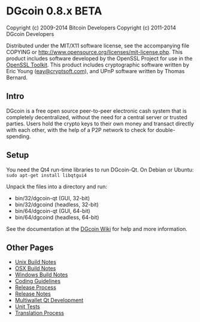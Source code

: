 DGcoin 0.8.x BETA
====================

Copyright (c) 2009-2014 Bitcoin Developers
Copyright (c) 2011-2014 DGcoin Developers

Distributed under the MIT/X11 software license, see the accompanying
file COPYING or http://www.opensource.org/licenses/mit-license.php.
This product includes software developed by the OpenSSL Project for use in the [OpenSSL Toolkit](http://www.openssl.org/). This product includes
cryptographic software written by Eric Young ([eay@cryptsoft.com](mailto:eay@cryptsoft.com)), and UPnP software written by Thomas Bernard.


Intro
---------------------
DGcoin is a free open source peer-to-peer electronic cash system that is
completely decentralized, without the need for a central server or trusted
parties.  Users hold the crypto keys to their own money and transact directly
with each other, with the help of a P2P network to check for double-spending.


Setup
---------------------
You need the Qt4 run-time libraries to run DGcoin-Qt. On Debian or Ubuntu:
	`sudo apt-get install libqtgui4`

Unpack the files into a directory and run:

- bin/32/dgcoin-qt (GUI, 32-bit)
- bin/32/dgcoind (headless, 32-bit)
- bin/64/dgcoin-qt (GUI, 64-bit)
- bin/64/dgcoind (headless, 64-bit)

See the documentation at the [DGcoin Wiki](http://dgcoin.info)
for help and more information.


Other Pages
---------------------
- [Unix Build Notes](build-unix.md)
- [OSX Build Notes](build-osx.md)
- [Windows Build Notes](build-msw.md)
- [Coding Guidelines](coding.md)
- [Release Process](release-process.md)
- [Release Notes](release-notes.md)
- [Multiwallet Qt Development](multiwallet-qt.md)
- [Unit Tests](unit-tests.md)
- [Translation Process](translation_process.md)
